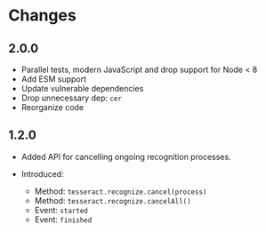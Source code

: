 # Changes

## 2.0.0

* Parallel tests, modern JavaScript and drop support for Node < 8
* Add ESM support
* Update vulnerable dependencies
* Drop unnecessary dep: `cer`
* Reorganize code

## 1.2.0

* Added API for cancelling ongoing recognition processes.

* Introduced:
  * Method: `tesseract.recognize.cancel(process)`
  * Method: `tesseract.recognize.cancelAll()`
  * Event: `started`
  * Event: `finished`
